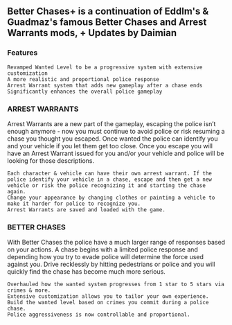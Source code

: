 ## Better Chases+ is a continuation of Eddlm's & Guadmaz's famous Better Chases and Arrest Warrants mods, + Updates by Daimian

### Features

    Revamped Wanted Level to be a progressive system with extensive customization
    A more realistic and proportional police response
    Arrest Warrant system that adds new gameplay after a chase ends
    Significantly enhances the overall police gameplay



### ARREST WARRANTS
Arrest Warrants are a new part of the gameplay, escaping the police isn’t enough anymore - now you must continue to avoid police or risk resuming a chase you thought you escaped. Once wanted the police can identify you and your vehicle if you let them get too close. Once you escape you will have an Arrest Warrant issued for you and/or your vehicle and police will be looking for those descriptions.

    Each character & vehicle can have their own arrest warrant. If the police identify your vehicle in a chase, escape and then get a new vehicle or risk the police recognizing it and starting the chase again.
    Change your appearance by changing clothes or painting a vehicle to make it harder for police to recognize you.
    Arrest Warrants are saved and loaded with the game.



### BETTER CHASES
With Better Chases the police have a much larger range of responses based on your actions. A chase begins with a limited police response and depending how you try to evade police will determine the force used against you. Drive recklessly by hitting pedestrians or police and you will quickly find the chase has become much more serious.

    Overhauled how the wanted system progresses from 1 star to 5 stars via crimes & more.
    Extensive customization allows you to tailor your own experience.
    Build the wanted level based on crimes you commit during a police chase.
    Police aggressiveness is now controllable and proportional.
